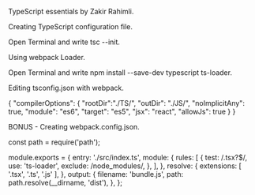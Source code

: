 TypeScript essentials by Zakir Rahimli.

Creating TypeScript configuration file.

Open Terminal and write tsc --init.

Using webpack Loader.

Open Terminal and write npm install --save-dev typescript ts-loader.

Editing tsconfig.json with webpack.

{ "compilerOptions": { "rootDir":"./TS/", "outDir": "./JS/", "noImplicitAny": true, "module": "es6", "target": "es5", "jsx": "react", "allowJs": true } }

BONUS - Creating webpack.config.json.

const path = require('path');

module.exports = { entry: './src/index.ts', module: { rules: [ { test: /.tsx?$/, use: 'ts-loader', exclude: /node_modules/, }, ], }, resolve: { extensions: [ '.tsx', '.ts', '.js' ], }, output: { filename: 'bundle.js', path: path.resolve(__dirname, 'dist'), }, };